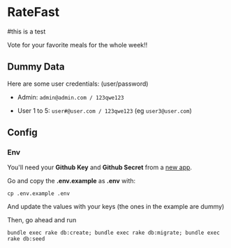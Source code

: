# RateFast
#this is a test

Vote for your favorite meals for the whole week!!

## Dummy Data

Here are some user credentials: (user/password)

- Admin: `admin@admin.com / 123qwe123`

- User 1 to 5:  `user#@user.com / 123qwe123`  (eg `user3@user.com`)

## Config

### Env

You'll need your **Github Key** and **Github Secret** from a [new app][].

Go and copy the **.env.example** as **.env** with:

`cp .env.example .env`

And update the values with your keys (the ones in the example are dummy)

Then, go ahead and run

`bundle exec rake db:create; bundle exec rake db:migrate; bundle exec rake db:seed`

[new app]:https://github.com/settings/applications/new
